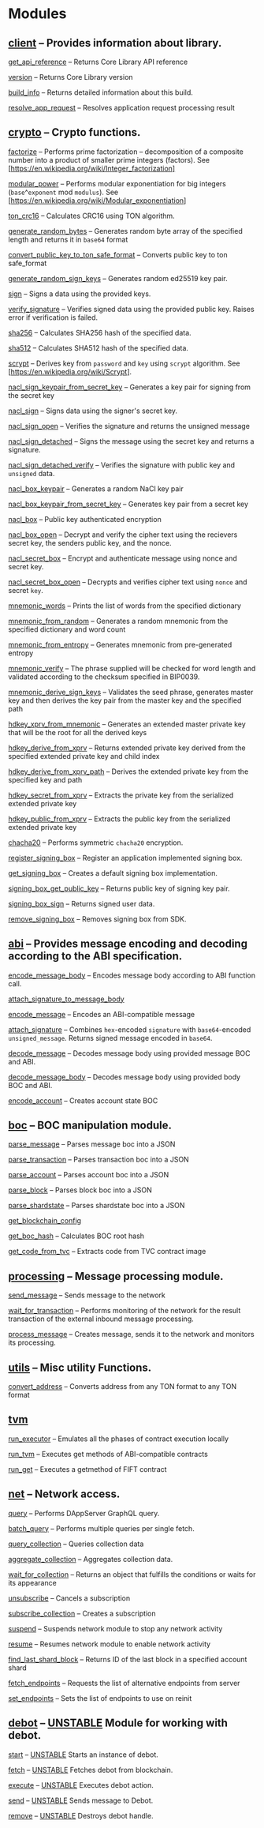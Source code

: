 # Modules
## [client](mod_client.md) – Provides information about library.

[get_api_reference](mod_client.md#get_api_reference) – Returns Core Library API reference

[version](mod_client.md#version) – Returns Core Library version

[build_info](mod_client.md#build_info) – Returns detailed information about this build.

[resolve_app_request](mod_client.md#resolve_app_request) – Resolves application request processing result

## [crypto](mod_crypto.md) – Crypto functions.

[factorize](mod_crypto.md#factorize) – Performs prime factorization – decomposition of a composite number into a product of smaller prime integers (factors). See [https://en.wikipedia.org/wiki/Integer_factorization]

[modular_power](mod_crypto.md#modular_power) – Performs modular exponentiation for big integers (`base`^`exponent` mod `modulus`). See [https://en.wikipedia.org/wiki/Modular_exponentiation]

[ton_crc16](mod_crypto.md#ton_crc16) – Calculates CRC16 using TON algorithm.

[generate_random_bytes](mod_crypto.md#generate_random_bytes) – Generates random byte array of the specified length and returns it in `base64` format

[convert_public_key_to_ton_safe_format](mod_crypto.md#convert_public_key_to_ton_safe_format) – Converts public key to ton safe_format

[generate_random_sign_keys](mod_crypto.md#generate_random_sign_keys) – Generates random ed25519 key pair.

[sign](mod_crypto.md#sign) – Signs a data using the provided keys.

[verify_signature](mod_crypto.md#verify_signature) – Verifies signed data using the provided public key. Raises error if verification is failed.

[sha256](mod_crypto.md#sha256) – Calculates SHA256 hash of the specified data.

[sha512](mod_crypto.md#sha512) – Calculates SHA512 hash of the specified data.

[scrypt](mod_crypto.md#scrypt) – Derives key from `password` and `key` using `scrypt` algorithm. See [https://en.wikipedia.org/wiki/Scrypt].

[nacl_sign_keypair_from_secret_key](mod_crypto.md#nacl_sign_keypair_from_secret_key) – Generates a key pair for signing from the secret key

[nacl_sign](mod_crypto.md#nacl_sign) – Signs data using the signer's secret key.

[nacl_sign_open](mod_crypto.md#nacl_sign_open) – Verifies the signature and returns the unsigned message

[nacl_sign_detached](mod_crypto.md#nacl_sign_detached) – Signs the message using the secret key and returns a signature.

[nacl_sign_detached_verify](mod_crypto.md#nacl_sign_detached_verify) – Verifies the signature with public key and `unsigned` data.

[nacl_box_keypair](mod_crypto.md#nacl_box_keypair) – Generates a random NaCl key pair

[nacl_box_keypair_from_secret_key](mod_crypto.md#nacl_box_keypair_from_secret_key) – Generates key pair from a secret key

[nacl_box](mod_crypto.md#nacl_box) – Public key authenticated encryption

[nacl_box_open](mod_crypto.md#nacl_box_open) – Decrypt and verify the cipher text using the recievers secret key, the senders public key, and the nonce.

[nacl_secret_box](mod_crypto.md#nacl_secret_box) – Encrypt and authenticate message using nonce and secret key.

[nacl_secret_box_open](mod_crypto.md#nacl_secret_box_open) – Decrypts and verifies cipher text using `nonce` and secret `key`.

[mnemonic_words](mod_crypto.md#mnemonic_words) – Prints the list of words from the specified dictionary

[mnemonic_from_random](mod_crypto.md#mnemonic_from_random) – Generates a random mnemonic from the specified dictionary and word count

[mnemonic_from_entropy](mod_crypto.md#mnemonic_from_entropy) – Generates mnemonic from pre-generated entropy

[mnemonic_verify](mod_crypto.md#mnemonic_verify) – The phrase supplied will be checked for word length and validated according to the checksum specified in BIP0039.

[mnemonic_derive_sign_keys](mod_crypto.md#mnemonic_derive_sign_keys) – Validates the seed phrase, generates master key and then derives the key pair from the master key and the specified path

[hdkey_xprv_from_mnemonic](mod_crypto.md#hdkey_xprv_from_mnemonic) – Generates an extended master private key that will be the root for all the derived keys

[hdkey_derive_from_xprv](mod_crypto.md#hdkey_derive_from_xprv) – Returns extended private key derived from the specified extended private key and child index

[hdkey_derive_from_xprv_path](mod_crypto.md#hdkey_derive_from_xprv_path) – Derives the extended private key from the specified key and path

[hdkey_secret_from_xprv](mod_crypto.md#hdkey_secret_from_xprv) – Extracts the private key from the serialized extended private key

[hdkey_public_from_xprv](mod_crypto.md#hdkey_public_from_xprv) – Extracts the public key from the serialized extended private key

[chacha20](mod_crypto.md#chacha20) – Performs symmetric `chacha20` encryption.

[register_signing_box](mod_crypto.md#register_signing_box) – Register an application implemented signing box.

[get_signing_box](mod_crypto.md#get_signing_box) – Creates a default signing box implementation.

[signing_box_get_public_key](mod_crypto.md#signing_box_get_public_key) – Returns public key of signing key pair.

[signing_box_sign](mod_crypto.md#signing_box_sign) – Returns signed user data.

[remove_signing_box](mod_crypto.md#remove_signing_box) – Removes signing box from SDK.

## [abi](mod_abi.md) – Provides message encoding and decoding according to the ABI specification.

[encode_message_body](mod_abi.md#encode_message_body) – Encodes message body according to ABI function call.

[attach_signature_to_message_body](mod_abi.md#attach_signature_to_message_body)

[encode_message](mod_abi.md#encode_message) – Encodes an ABI-compatible message

[attach_signature](mod_abi.md#attach_signature) – Combines `hex`-encoded `signature` with `base64`-encoded `unsigned_message`. Returns signed message encoded in `base64`.

[decode_message](mod_abi.md#decode_message) – Decodes message body using provided message BOC and ABI.

[decode_message_body](mod_abi.md#decode_message_body) – Decodes message body using provided body BOC and ABI.

[encode_account](mod_abi.md#encode_account) – Creates account state BOC

## [boc](mod_boc.md) – BOC manipulation module.

[parse_message](mod_boc.md#parse_message) – Parses message boc into a JSON

[parse_transaction](mod_boc.md#parse_transaction) – Parses transaction boc into a JSON

[parse_account](mod_boc.md#parse_account) – Parses account boc into a JSON

[parse_block](mod_boc.md#parse_block) – Parses block boc into a JSON

[parse_shardstate](mod_boc.md#parse_shardstate) – Parses shardstate boc into a JSON

[get_blockchain_config](mod_boc.md#get_blockchain_config)

[get_boc_hash](mod_boc.md#get_boc_hash) – Calculates BOC root hash

[get_code_from_tvc](mod_boc.md#get_code_from_tvc) – Extracts code from TVC contract image

## [processing](mod_processing.md) – Message processing module.

[send_message](mod_processing.md#send_message) – Sends message to the network

[wait_for_transaction](mod_processing.md#wait_for_transaction) – Performs monitoring of the network for the result transaction of the external inbound message processing.

[process_message](mod_processing.md#process_message) – Creates message, sends it to the network and monitors its processing.

## [utils](mod_utils.md) – Misc utility Functions.

[convert_address](mod_utils.md#convert_address) – Converts address from any TON format to any TON format

## [tvm](mod_tvm.md)

[run_executor](mod_tvm.md#run_executor) – Emulates all the phases of contract execution locally

[run_tvm](mod_tvm.md#run_tvm) – Executes get methods of ABI-compatible contracts

[run_get](mod_tvm.md#run_get) – Executes a getmethod of FIFT contract

## [net](mod_net.md) – Network access.

[query](mod_net.md#query) – Performs DAppServer GraphQL query.

[batch_query](mod_net.md#batch_query) – Performs multiple queries per single fetch.

[query_collection](mod_net.md#query_collection) – Queries collection data

[aggregate_collection](mod_net.md#aggregate_collection) – Aggregates collection data.

[wait_for_collection](mod_net.md#wait_for_collection) – Returns an object that fulfills the conditions or waits for its appearance

[unsubscribe](mod_net.md#unsubscribe) – Cancels a subscription

[subscribe_collection](mod_net.md#subscribe_collection) – Creates a subscription

[suspend](mod_net.md#suspend) – Suspends network module to stop any network activity

[resume](mod_net.md#resume) – Resumes network module to enable network activity

[find_last_shard_block](mod_net.md#find_last_shard_block) – Returns ID of the last block in a specified account shard

[fetch_endpoints](mod_net.md#fetch_endpoints) – Requests the list of alternative endpoints from server

[set_endpoints](mod_net.md#set_endpoints) – Sets the list of endpoints to use on reinit

## [debot](mod_debot.md) – [UNSTABLE](UNSTABLE.md) Module for working with debot.

[start](mod_debot.md#start) – [UNSTABLE](UNSTABLE.md) Starts an instance of debot.

[fetch](mod_debot.md#fetch) – [UNSTABLE](UNSTABLE.md) Fetches debot from blockchain.

[execute](mod_debot.md#execute) – [UNSTABLE](UNSTABLE.md) Executes debot action.

[send](mod_debot.md#send) – [UNSTABLE](UNSTABLE.md) Sends message to Debot.

[remove](mod_debot.md#remove) – [UNSTABLE](UNSTABLE.md) Destroys debot handle.

